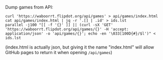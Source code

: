Dump games from API:

    curl 'https://waboorrt.flipdot.org/api/games' > api/games/index.html
    cat api/games/index.html | jq -r '.[] | .id' > ids.lst
    parallel -j100 "[[ -f '{}' ]] || (curl -sX 'GET' 'https://waboorrt.flipdot.org/api/games/{}' -H 'accept: application/json' -o 'api/games/{}'; echo -en '\033[100D{#}/$l')" < ids.lst
    
(index.html is actually json, but giving it the name "index.html" will
allow GitHub pages to return it when opening `/api/games`)